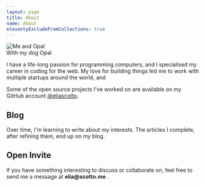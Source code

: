 ```yaml
---
layout: page
title: About
name: About
eleventyExcludeFromCollections: true
---
```



<div class="hidden overflow-hidden md:flex flex-col justify-center my-8">
  <img
    class="object-cover rounded-md max-h-[22rem] w-3/4"
    style="object-position: 50% 35%"
    title="Me and Opal"
    src="{{ meta.image }}"
  />
  <figcaption>With my dog Opal</figcaption>
</div>

<p class="home-p">
   I have a life-long passion for programming computers, and I specialised my career in coding for the web.
   My love for building things led me to work with multiple startups around the world, and
</p>


<p class="home-p">
  Some of the open source projects I've worked on are available on my GitHub account <a href="{{ meta.github }}">@eliascotto</a>.
</p>

## Blog

<p class="home-p">
  Over time, I'm learning to write about my interests. The articles I complete, after refining them, end up on my blog.
</p>


## Open Invite

<p class="home-p">
  If you have something interesting to discuss or collaborate on,
  feel free to send me a message at <strong>elia@scotto.me</strong> .
</p>
